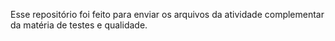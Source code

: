 Esse repositório foi feito para enviar os arquivos da atividade complementar da matéria de testes e qualidade.
